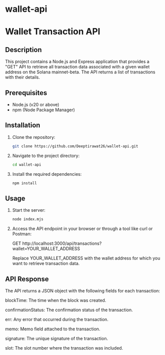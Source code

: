 # wallet-api
# Wallet Transaction API

## Description

This project contains a Node.js and Express application that provides a "GET" API to retrieve all transaction data associated with a given wallet address on the Solana mainnet-beta. The API returns a list of transactions with their details.

## Prerequisites

- Node.js (v20 or above)
- npm (Node Package Manager)

## Installation

1. Clone the repository:

   ```bash
   git clone https://github.com/Deeptirawat26/wallet-api.git

2. Navigate to the project directory:

   ```bash
   cd wallet-api

3. Install the required dependencies:

   ```bash
   npm install

## Usage

1. Start the server:

   ```bash
   node index.mjs

2. Access the API endpoint in your browser or through a tool like curl or Postman:

   GET http://localhost:3000/api/transactions?wallet=YOUR_WALLET_ADDRESS

   Replace YOUR_WALLET_ADDRESS with the wallet address for which you want to retrieve transaction data.

## API Response

The API returns a JSON object with the following fields for each transaction:

blockTime: The time when the block was created.

confirmationStatus: The confirmation status of the transaction.

err: Any error that occurred during the transaction.

memo: Memo field attached to the transaction.

signature: The unique signature of the transaction.

slot: The slot number where the transaction was included.
